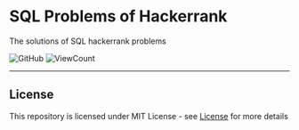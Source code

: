 # SQL Problems of Hackerrank
The solutions of SQL hackerrank problems 


![GitHub](https://img.shields.io/github/license/tawfikhammad/SQL_Problems-Hackerrank?style=flat)
![ViewCount](https://views.whatilearened.today/views/github/tawfikhammad/SQL_Problems-Hackerrank.svg?cache=remove)

---

## License
This repository is licensed under MIT License - see [License](LICENSE.md) for more details
